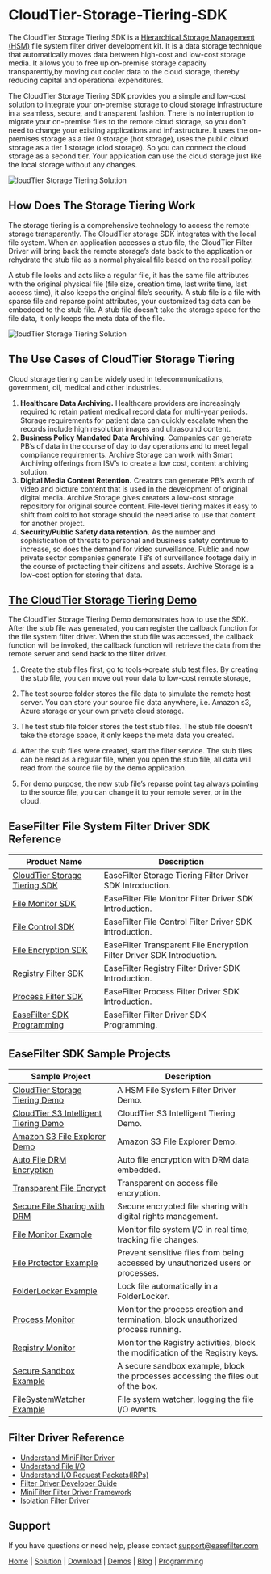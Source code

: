 # CloudTier-Storage-Tiering-SDK
The CloudTier Storage Tiering SDK is a [Hierarchical Storage Management (HSM)](https://www.easefilter.com/cloud/Hierarchical-storage-management.htm) file system filter driver development kit. It is a data storage technique that automatically moves data between high-cost and low-cost storage media. It allows you to free up on-premise storage capacity transparently,by moving out cooler data to the cloud storage, thereby reducing capital and operational expenditures.

The CloudTier Storage Tiering SDK provides you a simple and low-cost solution to integrate your on-premise storage to cloud storage infrastructure in a seamless, secure, and transparent fashion. There is no interruption to migrate your on-premise files to the remote cloud storage, so you don't need to change your existing applications and infrastructure. It uses the on-premises storage as a tier 0 storage (hot storage), uses the public cloud storage as a tier 1 storage (clod storage). So you can connect the cloud storage as a second tier. Your application can use the cloud storage just like the local storage without any changes.

![loudTier Storage Tiering Solution](https://www.easefilter.com/images/CloudTier.png)

## How Does The Storage Tiering Work
The storage tiering is a comprehensive technology to access the remote storage transparently. The CloudTier storage SDK integrates with the local file system. When an application accesses a stub file, the CloudTier Filter Driver will bring back the remote storage’s data back to the application or rehydrate the stub file as a normal physical file based on the recall policy.

A stub file looks and acts like a regular file, it has the same file attributes with the original physical file (file size, creation time, last write time, last access time), it also keeps the original file’s security. A stub file is a file with sparse file and reparse point attributes, your customized tag data can be embedded to the stub file. A stub file doesn’t take the storage space for the file data, it only keeps the meta data of the file.

![loudTier Storage Tiering Solution](https://www.easefilter.com/images/stub.png)

## The Use Cases of CloudTier Storage Tiering
Cloud storage tiering can be widely used in telecommunications, government, oil, medical and other industries.

1. **Healthcare Data Archiving.** Healthcare providers are increasingly required to retain patient medical record data for multi-year periods. Storage requirements for patient data can quickly escalate when the records include high resolution images and ultrasound content.
2. **Business Policy Mandated Data Archiving.** Companies can generate PB’s of data in the course of day to day operations and to meet legal compliance requirements. Archive Storage can work with Smart Archiving offerings from ISV’s to create a low cost, content archiving solution.
3. **Digital Media Content Retention.** Creators can generate PB’s worth of video and picture content that is used in the development of original digital media. Archive Storage gives creators a low-cost storage repository for original source content. File-level tiering makes it easy to shift from cold to hot storage should the need arise to use that content for another project.
4. **Security/Public Safety data retention.** As the number and sophistication of threats to personal and business safety continue to increase, so does the demand for video surveillance. Public and now private sector companies generate TB’s of surveillance footage daily in the course of protecting their citizens and assets. Archive Storage is a low-cost option for storing that data.

## [The CloudTier Storage Tiering Demo](https://www.easefilter.com/cloud/cloudtier-storage-tiering-demo.htm)
The CloudTier Storage Tiering Demo demonstrates how to use the SDK. After the stub file was generated, you can register the callback function for the file system filter driver. When the stub file was accessed, the callback function will be invoked, the callback function will retrieve the data from the remote server and send back to the filter driver.

1.	Create the stub files first, go to tools->create stub test files.
	By creating the stub file, you can move out your data to low-cost remote storage, 
        
2.	The test source folder stores the file data to simulate the remote host server. 
	You can store your source file data anywhere, i.e. Amazon s3, Azure storage or your own private cloud storage.

3.	The test stub file folder stores the test stub files.
	The stub file doesn't take the storage space, it only keeps the meta data you created.

4.	After the stub files were created, start the filter service. The stub files can be read as a regular file, when you open the stub file, 
	all data will read from the source file by the demo application.

5.	For demo purpose, the new stub file’s reparse point tag always pointing to the source file, you can change it to your remote sever, or in the cloud.

## EaseFilter File System Filter Driver SDK Reference
| Product Name | Description |
| --- | --- |
| [CloudTier Storage Tiering SDK](https://www.easefilter.com/cloud/storage-tiering-sdk.htm) | EaseFilter Storage Tiering Filter Driver SDK Introduction. |
| [File Monitor SDK](https://www.easefilter.com/kb/file-monitor-filter-driver-sdk.htm) | EaseFilter File Monitor Filter Driver SDK Introduction. |
| [File Control SDK](https://www.easefilter.com/kb/file-control-file-security-sdk.htm) | EaseFilter File Control Filter Driver SDK Introduction. |
| [File Encryption SDK](https://www.easefilter.com/kb/transparent-file-encryption-filter-driver-sdk.htm) | EaseFilter Transparent File Encryption Filter Driver SDK Introduction. |
| [Registry Filter SDK](https://www.easefilter.com/kb/registry-filter-drive-sdk.htm) | EaseFilter Registry Filter Driver SDK Introduction. |
| [Process Filter SDK](https://www.easefilter.com/kb/process-filter-driver-sdk.htm) | EaseFilter Process Filter Driver SDK Introduction. |
| [EaseFilter SDK Programming](https://www.easefilter.com/kb/programming.htm) | EaseFilter Filter Driver SDK Programming. |

## EaseFilter SDK Sample Projects
| Sample Project | Description |
| --- | --- |
| [CloudTier Storage Tiering Demo](https://www.easefilter.com/cloud/cloudtier-storage-tiering-demo.htm) | A HSM File System Filter Driver Demo. |
| [CloudTier S3 Intelligent Tiering Demo](https://www.easefilter.com/cloud/cloudtier-s3-intelligent-tiering-demo.htm) | CloudTier S3 Intelligent Tiering Demo. |
| [Amazon S3 File Explorer Demo](https://www.easefilter.com/cloud/s3-browser-demo.htm) | Amazon S3 File Explorer Demo. |
| [Auto File DRM Encryption](https://www.easefilter.com/kb/auto-file-drm-encryption-tool.htm) | Auto file encryption with DRM data embedded. |
| [Transparent File Encrypt](https://www.easefilter.com/kb/AutoFileEncryption.htm) | Transparent on access file encryption. |
| [Secure File Sharing with DRM](https://www.easefilter.com/kb/DRM_Secure_File_Sharing.htm) | Secure encrypted file sharing with digital rights management. |
| [File Monitor Example](https://www.easefilter.com/kb/file-monitor-demo.htm) | Monitor file system I/O in real time, tracking file changes. |
| [File Protector Example](https://www.easefilter.com/kb/file-protector-demo.htm) | Prevent sensitive files from being accessed by unauthorized users or processes. |
| [FolderLocker Example](https://www.easefilter.com/kb/FolderLocker.htm) | Lock file automatically in a FolderLocker. |
| [Process Monitor](https://www.easefilter.com/kb/Process-Monitor.htm) | Monitor the process creation and termination, block unauthorized process running. |
| [Registry Monitor](https://www.easefilter.com/kb/RegMon.htm) | Monitor the Registry activities, block the modification of the Registry keys. |
| [Secure Sandbox Example](https://www.easefilter.com/kb/Secure-Sandbox.htm) |A secure sandbox example, block the processes accessing the files out of the box. |
| [FileSystemWatcher Example](https://www.easefilter.com/kb/FileSystemWatcher.htm) | File system watcher, logging the file I/O events. |

## Filter Driver Reference

* [Understand MiniFilter Driver](https://www.easefilter.com/kb/understand-minifilter.htm)
* [Understand File I/O](https://www.easefilter.com/kb/File_IO.htm)
* [Understand I/O Request Packets(IRPs)](https://www.easefilter.com/kb/understand-irps.htm)
* [Filter Driver Developer Guide](https://www.easefilter.com/kb/DeveloperGuide.htm)
* [MiniFilter Filter Driver Framework](https://www.easefilter.com/kb/minifilter-framework.htm)
* [Isolation Filter Driver](https://www.easefilter.com/kb/Isolation_Filter_Driver.htm)

## Support
If you have questions or need help, please contact support@easefilter.com 

[Home](https://www.easefilter.com/) | [Solution](https://www.easefilter.com/solutions.htm) | [Download](https://www.easefilter.com/download.htm) | [Demos](https://www.easefilter.com/online-fileio-test.aspx) | [Blog](https://blog.easefilter.com/) | [Programming](https://www.easefilter.com/kb/programming.htm)


